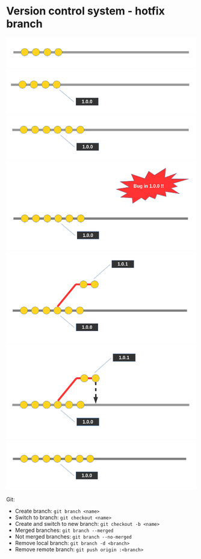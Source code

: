 # Version control system - hotfix branch

![00-branches.png](00-branches.png)
![01-branches.png](01-branches.png)
![02-branches.png](02-branches.png)
![03-branches.png](03-branches.png)
![04-branches.png](04-branches.png)
![05-branches.png](05-branches.png)
![06-branches.png](06-branches.png)

Git:
* Create branch: ```git branch <name>```
* Switch to branch: ```git checkout <name>```
* Create and switch to new branch: ```git checkout -b <name>```
* Merged branches: ```git branch --merged```
* Not merged branches: ```git branch --no-merged```
* Remove local branch: ```git branch -d <branch>```
* Remove remote branch: ```git push origin :<branch>``` 
